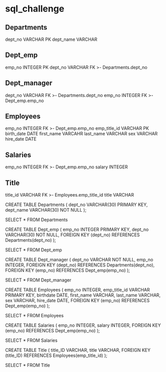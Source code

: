 # sql_challenge

Departments
-
dept_no VARCHAR PK
dept_name VARCHAR

Dept_emp
-
emp_no INTEGER PK
dept_no VARCHAR FK >- Departments.dept_no

Dept_manager
-
dept_no VARCHAR FK >- Departments.dept_no
emp_no INTEGER FK >- Dept_emp.emp_no

Employees
-
emp_no INTEGER FK >- Dept_emp.emp_no
emp_title_id VARCHAR PK
birth_date DATE
first_name VARCAHR
last_name VARCHAR
sex VARCHAR
hire_date  DATE

Salaries
-
emp_no INTEGER FK >- Dept_emp.emp_no
salary INTEGER

Title
-
title_id VARCHAR FK >- Employees.emp_title_id
title VARCHAR


CREATE TABLE Departments (
  dept_no VARCHAR(30) PRIMARY KEY,
  dept_name VARCHAR(30) NOT NULL
);

SELECT * FROM Departments

CREATE TABLE Dept_emp (
  emp_no INTEGER PRIMARY KEY,
  dept_no VARCHAR(30) NOT NULL,
  FOREIGN KEY (dept_no) REFERENCES Departments(dept_no)
);

SELECT * FROM Dept_emp

CREATE TABLE Dept_manager (
  dept_no VARCHAR NOT NULL,
  emp_no INTEGER,
  FOREIGN KEY (dept_no) REFERENCES Departments(dept_no),
  FOREIGN KEY (emp_no) REFERENCES Dept_emp(emp_no)
);

SELECT * FROM Dept_manager

CREATE TABLE Employees (
  emp_no INTEGER,
  emp_title_id VARCHAR PRIMARY KEY,
  birthdate DATE,
  first_name VARCHAR,
  last_name VARCHAR,
  sex VARCHAR,
  hire_date DATE,
  FOREIGN KEY (emp_no) REFERENCES Dept_emp(emp_no)
);

SELECT * FROM Employees


CREATE TABLE Salaries (
  emp_no INTEGER,
  salary INTEGER,
  FOREIGN KEY (emp_no) REFERENCES Dept_emp(emp_no)
);

SELECT * FROM Salaries

CREATE TABLE Title (
  title_ID VARCHAR,
  title VARCHAR,
  FOREIGN KEY (title_ID) REFERENCES Employees(emp_title_id)
);

SELECT * FROM Title
